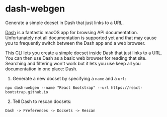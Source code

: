 # dash-webgen

Generate a simple docset in Dash that just links to a URL.

[Dash](https://kapeli.com/dash) is a fantastic macOS app for browsing API documentation. Unfortunately
not all documentation is supported yet and that may cause you to frequently switch between the Dash
app and a web browser.

This CLI lets you create a simple docset inside Dash that just links to a URL. You can then use Dash
as a basic web browser for reading that site. Searching and filtering won't work but it lets you use
keep all you documentation in one place: Dash.

1. Generate a new docset by specifying a `name` and a `url`:

```
npx dash-webgen --name "React Bootstrap" --url https://react-bootstrap.github.io
```

2. Tell Dash to rescan docsets:

```
Dash -> Preferences -> Docsets -> Rescan
```
